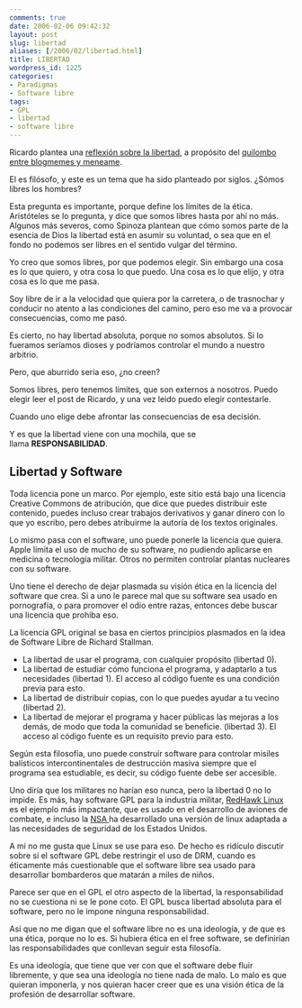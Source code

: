 ```yaml
---
comments: true
date: 2006-02-06 09:42:32
layout: post
slug: libertad
aliases: [/2006/02/libertad.html]
title: LIBERTAD
wordpress_id: 1225
categories:
- Paradigmas
- Software libre
tags:
- GPL
- libertad
- software libre
---
```


Ricardo plantea una [reflexión sobre la libertad](http://www.ricardodiaz.org/archives/2006/02/libertad_absolu.html), a propósito del [quilombo entre blogmemes y meneame](http://www.blogmemes.com/comment.php?meme_id=814).

El es filósofo, y este es un tema que ha sido planteado por siglos. ¿Sómos libres los hombres?

Esta pregunta es importante, porque define los límites de la ética. Aristóteles se lo pregunta, y dice que somos libres hasta por ahí no más. Algunos más severos, como Spinoza plantean que cómo somos parte de la esencia de Dios la libertad está en asumir su voluntad, o sea que en el fondo no podemos ser libres en el sentido vulgar del término.

Yo creo que somos libres, por que podemos elegir. Sin embargo una cosa es lo que quiero, y otra cosa lo que puedo. Una cosa es lo que elijo, y otra cosa es lo que me pasa.

Soy libre de ir a la velocidad que quiera por la carretera, o de trasnochar y conducir no atento a las condiciones del camino, pero eso me va a provocar consecuencias, como me pasó.

Es cierto, no hay libertad absoluta, porque no somos absolutos. Si lo fueramos seríamos dioses y podríamos controlar el mundo a nuestro arbitrio.

Pero, que aburrido sería eso, ¿no creen?

Somos libres, pero tenemos límites, que son externos a nosotros. Puedo elegir leer el post de Ricardo, y una vez leido puedo elegir contestarle.

Cuando uno elige debe afrontar las consecuencias de esa decisión.

Y es que la libertad viene con una mochila, que se llama **RESPONSABILIDAD**.


## Libertad y Software


Toda licencia pone un marco. Por ejemplo, este sitio está bajo una licencia Creative Commons de atribución, que dice que puedes distribuir este contenido, puedes incluso crear trabajos derivativos y ganar dinero con lo que yo escribo, pero debes atribuirme la autoría de los textos originales.

Lo mismo pasa con el software, uno puede ponerle la licencia que quiera. Apple limita el uso de mucho de su software, no pudiendo aplicarse en medicina o tecnología militar. Otros no permiten controlar plantas nucleares con su software.

Uno tiene el derecho de dejar plasmada su visión ética en la licencia del software que crea. Si a uno le parece mal que su software sea usado en pornografía, o para promover el odio entre razas, entonces debe buscar una licencia que prohiba eso.

La licencia GPL original se basa en ciertos principios plasmados en la idea de Software Libre de Richard Stallman.

* La libertad de usar el programa, con cualquier propósito (libertad 0).
* La libertad de estudiar cómo funciona el programa, y adaptarlo a tus necesidades (libertad 1). El acceso al código fuente es una condición previa para esto.
* La libertad de distribuir copias, con lo que puedes ayudar a tu vecino (libertad 2).
* La libertad de mejorar el programa y hacer públicas las mejoras a los demás, de modo que toda la comunidad se beneficie. (libertad 3). El acceso al código fuente es un requisito previo para esto.

Según esta filosofía, uno puede construir software para controlar misiles balísticos intercontinentales de destrucción masiva siempre que el programa sea estudiable, es decir, su código fuente debe ser accesible.

Uno diría que los militares no harían eso nunca, pero la libertad 0 no lo impide. Es más, hay software GPL para la industria militar, [RedHawk Linux](http://phx.corporate-ir.net/phoenix.zhtml?c=83736&p=IROL-news) es el ejemplo más impactante, que es usado en el desarrollo de aviones de combate, e incluso la [NSA ](http://www.nsa.gov/selinux/)ha desarrollado una versión de linux adaptada a las necesidades de seguridad de los Estados Unidos.

A mi no me gusta que Linux se use para eso. De hecho es ridículo discutir sobre si el software GPL debe restringir el uso de DRM, cuando es éticamente más cuestionable que el software libre sea usado para desarrollar bombarderos que matarán a miles de niños.

Parece ser que en el GPL el otro aspecto de la libertad, la responsabilidad no se cuestiona ni se le pone coto.
El GPL busca libertad absoluta para el software, pero no le impone ninguna responsabilidad.

Así que no me digan que el software libre no es una ideología, y de que es una ética, porque no lo es. Si hubiera ética en el free software, se definirían las responsabilidades que conllevan seguir esta filosofía.

Es una ideología, que tiene que ver con que el software debe fluir libremente, y que sea una ideología no tiene nada de malo. Lo malo es que quieran imponerla, y nos quieran hacer creer que es una visión ética de la profesión de desarrollar software.

